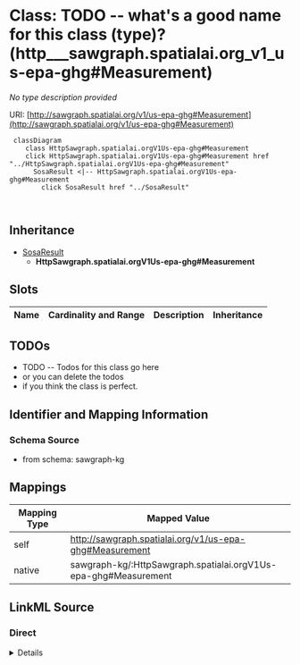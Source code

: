 

# Class: TODO -- what's a good name for this class (type)? (http___sawgraph.spatialai.org_v1_us-epa-ghg#Measurement)


_No type description provided_





URI: [http://sawgraph.spatialai.org/v1/us-epa-ghg#Measurement](http://sawgraph.spatialai.org/v1/us-epa-ghg#Measurement)






```mermaid
 classDiagram
    class HttpSawgraph.spatialai.orgV1Us-epa-ghg#Measurement
    click HttpSawgraph.spatialai.orgV1Us-epa-ghg#Measurement href "../HttpSawgraph.spatialai.orgV1Us-epa-ghg#Measurement"
      SosaResult <|-- HttpSawgraph.spatialai.orgV1Us-epa-ghg#Measurement
        click SosaResult href "../SosaResult"
      
      
```





## Inheritance
* [SosaResult](../classes/SosaResult.md)
    * **HttpSawgraph.spatialai.orgV1Us-epa-ghg#Measurement**



## Slots

| Name | Cardinality and Range | Description | Inheritance |
| ---  | --- | --- | --- |









## TODOs

* TODO -- Todos for this class go here
* or you can delete the todos
* if you think the class is perfect.

## Identifier and Mapping Information







### Schema Source


* from schema: sawgraph-kg




## Mappings

| Mapping Type | Mapped Value |
| ---  | ---  |
| self | http://sawgraph.spatialai.org/v1/us-epa-ghg#Measurement |
| native | sawgraph-kg/:HttpSawgraph.spatialai.orgV1Us-epa-ghg#Measurement |







## LinkML Source

<!-- TODO: investigate https://stackoverflow.com/questions/37606292/how-to-create-tabbed-code-blocks-in-mkdocs-or-sphinx -->

### Direct

<details>
```yaml
name: http___sawgraph.spatialai.org_v1_us-epa-ghg#Measurement
description: No type description provided
title: TODO -- what's a good name for this class (type)?
todos:
- TODO -- Todos for this class go here
- or you can delete the todos
- if you think the class is perfect.
notes:
- Class with 733 occurences.
from_schema: sawgraph-kg
rank: 1000
is_a: sosa_Result
class_uri: http://sawgraph.spatialai.org/v1/us-epa-ghg#Measurement

```
</details>

### Induced

<details>
```yaml
name: http___sawgraph.spatialai.org_v1_us-epa-ghg#Measurement
description: No type description provided
title: TODO -- what's a good name for this class (type)?
todos:
- TODO -- Todos for this class go here
- or you can delete the todos
- if you think the class is perfect.
notes:
- Class with 733 occurences.
from_schema: sawgraph-kg
rank: 1000
is_a: sosa_Result
class_uri: http://sawgraph.spatialai.org/v1/us-epa-ghg#Measurement

```
</details>